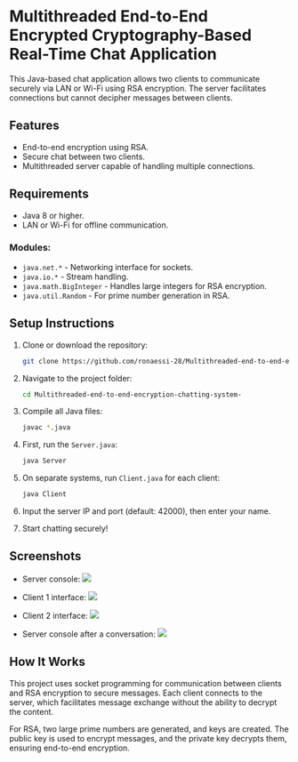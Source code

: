 
# Multithreaded End-to-End Encrypted Cryptography-Based Real-Time Chat Application

This Java-based chat application allows two clients to communicate securely via LAN or Wi-Fi using RSA encryption. The server facilitates connections but cannot decipher messages between clients.

## Features
- End-to-end encryption using RSA.
- Secure chat between two clients.
- Multithreaded server capable of handling multiple connections.

## Requirements
- Java 8 or higher.
- LAN or Wi-Fi for offline communication.

### Modules:
- `java.net.*` - Networking interface for sockets.
- `java.io.*` - Stream handling.
- `java.math.BigInteger` - Handles large integers for RSA encryption.
- `java.util.Random` - For prime number generation in RSA.

## Setup Instructions

1. Clone or download the repository:
   ```bash
   git clone https://github.com/ronaessi-28/Multithreaded-end-to-end-encryption-chatting-system-.git
   
2. Navigate to the project folder:
   ```bash
   cd Multithreaded-end-to-end-encryption-chatting-system-

3. Compile all Java files:
   ```bash
   javac *.java
   ```

4. First, run the `Server.java`:
   ```bash
   java Server
   ```

5. On separate systems, run `Client.java` for each client:
   ```bash
   java Client
   ```

6. Input the server IP and port (default: 42000), then enter your name.

7. Start chatting securely!

## Screenshots
- Server console:
  ![](screenshots/img1.png)

- Client 1 interface:
  ![](screenshots/img2.png)

- Client 2 interface:
  ![](screenshots/img3.png)

- Server console after a conversation:
  ![](screenshots/img4.png)

## How It Works
This project uses socket programming for communication between clients and RSA encryption to secure messages. Each client connects to the server, which facilitates message exchange without the ability to decrypt the content.

For RSA, two large prime numbers are generated, and keys are created. The public key is used to encrypt messages, and the private key decrypts them, ensuring end-to-end encryption.
